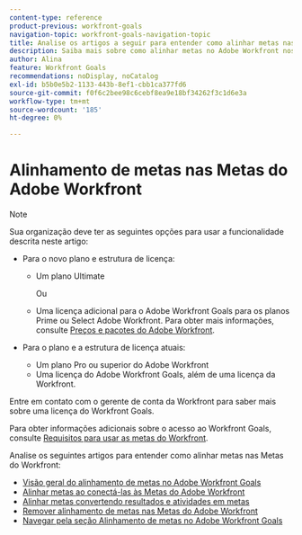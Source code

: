 ```yaml
---
content-type: reference
product-previous: workfront-goals
navigation-topic: workfront-goals-navigation-topic
title: Analise os artigos a seguir para entender como alinhar metas nas Metas do Workfront.
description: Saiba mais sobre como alinhar metas no Adobe Workfront nos artigos a seguir.
author: Alina
feature: Workfront Goals
recommendations: noDisplay, noCatalog
exl-id: b5b0e5b2-1133-443b-8ef1-cbb1ca377fd6
source-git-commit: f0f6c2bee98c6cebf8ea9e18bf34262f3c1d6e3a
workflow-type: tm+mt
source-wordcount: '185'
ht-degree: 0%

---
```


# Alinhamento de metas nas Metas do Adobe Workfront

>[!NOTE]
>
>Sua organização deve ter as seguintes opções para usar a funcionalidade descrita neste artigo:
> 
>* Para o novo plano e estrutura de licença:
>    
>   * Um plano Ultimate
>        
>     Ou
>        
>   * Uma licença adicional para o Adobe Workfront Goals para os planos Prime ou Select Adobe Workfront.
>       Para obter mais informações, consulte [Preços e pacotes do Adobe Workfront](https://www.workfront.com/plans).
>      
>* Para o plano e a estrutura de licença atuais:
>    
>   * Um plano Pro ou superior do Adobe Workfront
>   * Uma licença do Adobe Workfront Goals, além de uma licença da Workfront.
>    
>Entre em contato com o gerente de conta da Workfront para saber mais sobre uma licença do Workfront Goals.
> 
>Para obter informações adicionais sobre o acesso ao Workfront Goals, consulte [Requisitos para usar as metas do Workfront](/help/quicksilver/workfront-goals/goal-management/access-needed-for-wf-goals.md).

Analise os seguintes artigos para entender como alinhar metas nas Metas do Workfront:

* [Visão geral do alinhamento de metas no Adobe Workfront Goals](../../workfront-goals/goal-alignment/goal-alignment-overview.md)
* [Alinhar metas ao conectá-las às Metas do Adobe Workfront](../../workfront-goals/goal-alignment/align-goals-by-connecting-them.md)
* [Alinhar metas convertendo resultados e atividades em metas](../../workfront-goals/goal-alignment/align-goals-by-converting-results-activities.md)
* [Remover alinhamento de metas nas Metas do Adobe Workfront](../../workfront-goals/goal-alignment/remove-goal-alignment.md)
* [Navegar pela seção Alinhamento de metas no Adobe Workfront Goals](../../workfront-goals/goal-alignment/navigate-goal-alignment-chart.md)
